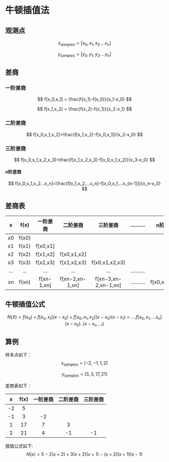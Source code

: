 # 牛顿插值法

## 观测点

$$
x_{samples} = [x_{0},x_{1},x_{2}....x_{n}]
$$


$$
y_{samples} = [y_{0},y_{1},y_{2}....y_{n}]
$$

## 差商

### 一阶差商

$$
f[x_0,x_1] = \frac{f(x_1)-f(x_0)}{x_1-x_0}
$$

$$
f[x_1,x_2] = \frac{f(x_2)-f(x_1)}{x_2-x_1}
$$

### 二阶差商

$$
f[x_0,x_1,x_2]=\frac{f[x_1,x_2]-f[x_0,x_1]}{x_2-x_0}
$$

###  三阶差商

$$
f[x_0,x_1,x_2,x_3]=\frac{f[x_1,x_2,x_3]-f[x_0,x_1,x_2]}{x_3-x_0}
$$

#### n阶差商

$$
f[x_0,x_1,x_2...x_n]=\frac{f[x_1,x_2,...x_n]-f[x_0,x_1,...x_{n-1}]}{x_n-x_0}
$$

## 差商表

| x    | f(x) | 一阶差商 | 二阶差商 | 三阶差商 | ........... | n阶差商 |
| :--: | :--: | :------: | :------: | :------: | :--: | :-----: |
| x0 | f(x0) |          |          |          |      |         |
| x1 | f(x1) | f[x0,x1] |          |          |      |         |
| x2 | f(x2) | f[x1,x2] | f[x0,x1,x2] |          |      |         |
| x3 | f(x3) | f[x2,x3] | f[x1,x2,x3] | f[x0,x1,x2,x3] |      |         |
|...| ...| ... | ... | ... | ........... |         |
| xn | f(xn) | f[xn-1,xn] | f[xn-2,xn-1,xn] | f[xn-3,xn-2,xn-1,xn] | ........... | f[x0,x1....xn] |



## 牛顿插值公式

$$
N(X)=f(x_0)+f[x_0,x_1](x-x_0)+f[x_0,x_1,x_2](x-x_0)(x-x_1)+....f[x_0,x_1,...x_n](x-x_0)..(x-x_{n-1})
$$

## 算例

样本点如下：
$$
x_{samples}=[-2,-1,1,2]
$$

$$
y_{samples}=[5,3,17,21]
$$

差商表如下：

|  x   | f(x) | 一阶差商 | 二阶差商 | 三阶差商 |
| :--: | :--: | :------: | :------: | :------: |
|  -2  |  5   |          |          |          |
|  -1  |  3   |    -2    |          |          |
|  1   |  17  |    7     |    3     |          |
|  2   |  21  |    4     |    -1    |    -1    |



插值公式如下:
$$
N(x)=5-2(x+2)+3(x+2)(x+1)-(x+2)(x+1)(x-1)
$$
